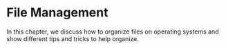 # File Management

In this chapter, we discuss how to organize files on operating systems and show different tips and tricks to help organize.